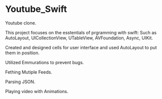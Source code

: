 # Youtube_Swift
Youtube clone.

This project focuses on the esstentials of prgramming with swift: Such as AutoLayout, UICollectionView, UTableView, AVFoundation, Async, UIKit.

Created and designed cells for user interface and used AutoLayout to put them in position. 

Utilized Emmurations to prevent bugs.

Fething Mutiple Feeds.

Parsing JSON.

Playing video with Animations.


